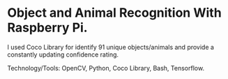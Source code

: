 # Object and Animal Recognition With Raspberry Pi.

I used Coco Library for identify 91 unique objects/animals and provide a constantly updating confidence rating.

Technology/Tools: OpenCV, Python, Coco Library, Bash, Tensorflow.
